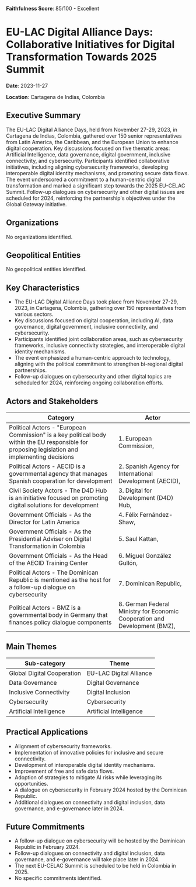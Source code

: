 **Faithfulness Score**: 85/100 - Excellent

# EU-LAC Digital Alliance Days: Collaborative Initiatives for Digital Transformation Towards 2025 Summit

**Date**: 2023-11-27

**Location**: Cartagena de Indias, Colombia


## Executive Summary

The EU-LAC Digital Alliance Days, held from November 27-29, 2023, in Cartagena de Indias, Colombia, gathered over 150 senior representatives from Latin America, the Caribbean, and the European Union to enhance digital cooperation. Key discussions focused on five thematic areas: Artificial Intelligence, data governance, digital government, inclusive connectivity, and cybersecurity. Participants identified collaborative initiatives, including aligning cybersecurity frameworks, developing interoperable digital identity mechanisms, and promoting secure data flows. The event underscored a commitment to a human-centric digital transformation and marked a significant step towards the 2025 EU-CELAC Summit. Follow-up dialogues on cybersecurity and other digital issues are scheduled for 2024, reinforcing the partnership's objectives under the Global Gateway initiative.

## Organizations

No organizations identified.

## Geopolitical Entities

No geopolitical entities identified.

## Key Characteristics

- The EU-LAC Digital Alliance Days took place from November 27-29, 2023, in Cartagena, Colombia, gathering over 150 representatives from various sectors.
- Key discussions focused on digital cooperation, including AI, data governance, digital government, inclusive connectivity, and cybersecurity.
- Participants identified joint collaboration areas, such as cybersecurity frameworks, inclusive connectivity strategies, and interoperable digital identity mechanisms.
- The event emphasized a human-centric approach to technology, aligning with the political commitment to strengthen bi-regional digital partnerships.
- Follow-up dialogues on cybersecurity and other digital topics are scheduled for 2024, reinforcing ongoing collaboration efforts.

## Actors and Stakeholders

| Category | Actor |
| --- | --- |
| Political Actors - "European Commission" is a key political body within the EU responsible for proposing legislation and implementing decisions | 1.  European Commission, |
| Political Actors - AECID is a governmental agency that manages Spanish cooperation for development | 2.  Spanish Agency for International Development (AECID), |
| Civil Society Actors - The D4D Hub is an initiative focused on promoting digital solutions for development | 3.  Digital for Development (D4D) Hub, |
| Government Officials - As the Director for Latin America | 4.  Félix Fernández-Shaw, |
| Government Officials - As the Presidential Adviser on Digital Transformation in Colombia | 5.  Saul Kattan, |
| Government Officials - As the Head of the AECID Training Center | 6.  Miguel González Gullón, |
| Political Actors - The Dominican Republic is mentioned as the host for a follow-up dialogue on cybersecurity | 7.  Dominican Republic, |
| Political Actors - BMZ is a governmental body in Germany that finances policy dialogue components | 8.  German Federal Ministry for Economic Cooperation and Development (BMZ), |

## Main Themes

| Sub-category | Theme |
| --- | --- |
| Global Digital Cooperation | EU-LAC Digital Alliance |
| Data Governance | Digital Governance |
| Inclusive Connectivity | Digital Inclusion |
| Cybersecurity | Cybersecurity |
| Artificial Intelligence | Artificial Intelligence |

## Practical Applications

- Alignment of cybersecurity frameworks.
- Implementation of innovative policies for inclusive and secure connectivity.
- Development of interoperable digital identity mechanisms.
- Improvement of free and safe data flows.
- Adoption of strategies to mitigate AI risks while leveraging its opportunities.
- A dialogue on cybersecurity in February 2024 hosted by the Dominican Republic.
- Additional dialogues on connectivity and digital inclusion, data governance, and e-governance later in 2024.

## Future Commitments

- A follow-up dialogue on cybersecurity will be hosted by the Dominican Republic in February 2024.
- Follow-up dialogues on connectivity and digital inclusion, data governance, and e-governance will take place later in 2024.
- The next EU-CELAC Summit is scheduled to be held in Colombia in 2025.
- No specific commitments identified.